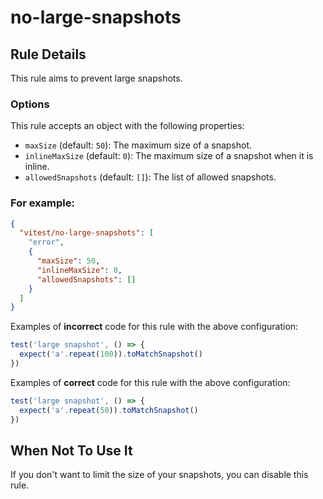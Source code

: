 # no-large-snapshots

<!-- end auto-generated rule header -->

## Rule Details

This rule aims to prevent large snapshots.

### Options

This rule accepts an object with the following properties:

- `maxSize` (default: `50`): The maximum size of a snapshot.
- `inlineMaxSize` (default: `0`): The maximum size of a snapshot when it is inline.
- `allowedSnapshots` (default: `[]`): The list of allowed snapshots.

### For example:

```json
{
  "vitest/no-large-snapshots": [
    "error",
    {
      "maxSize": 50,
      "inlineMaxSize": 0,
      "allowedSnapshots": []
    }
  ]
}
```

Examples of **incorrect** code for this rule with the above configuration:

```js
test('large snapshot', () => {
  expect('a'.repeat(100)).toMatchSnapshot()
})
```

Examples of **correct** code for this rule with the above configuration:

```js
test('large snapshot', () => {
  expect('a'.repeat(50)).toMatchSnapshot()
})
```

## When Not To Use It

If you don't want to limit the size of your snapshots, you can disable this rule.
